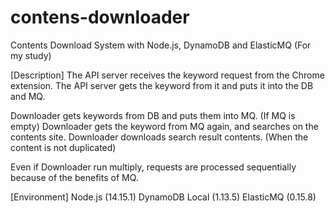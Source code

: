 # contens-downloader
Contents Download System with Node.js, DynamoDB and ElasticMQ (For my study)

[Description]
  The API server receives the keyword request from the Chrome extension.
  The API server gets the keyword from it and puts it into the DB and MQ.

  Downloader gets keywords from DB and puts them into MQ. (If MQ is empty)
  Downloader gets the keyword from MQ again, and searches on the contents site.
  Downloader downloads search result contents. (When the content is not duplicated)

  Even if Downloader run multiply, requests are processed sequentially because of the benefits of MQ.

[Environment]
  Node.js (14.15.1)
  DynamoDB Local (1.13.5)
  ElasticMQ (0.15.8)
